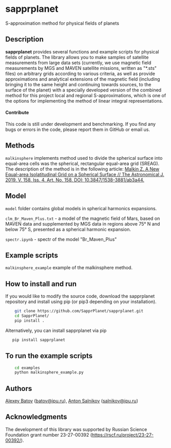 # sapprplanet
S-approximation method for physical fields of planets

## Description

**sapprplanet** provides several functions and example scripts for physical fields of planets.
The library allows you to make samples of satellite measurements from large data sets (currently, we use magnetic field measurements by MGS and MAVEN satellite missions, written as "*.sts" files) on arbitrary grids according to various criteria, as well as provide approximations and analytical extensions of the magnetic field (including bringing it to the same height and continuing towards sources, to the surface of the planet) with a specially developed version of the combined method for this project local and regional S-approximations, which is one of the options for implementing the method of linear integral representations.

#### Contribute
This code is still under development and benchmarking. If you find any bugs or errors in the code, please report them in GitHub or email us.

## Methods
`malkinsphere` implements method used to divide the spherical surface into equal-area cells was the spherical, rectangular equal-area grid (SREAG).
The description of the method is in the following article: 
[Malkin Z. A New Equal-area Isolatitudinal Grid on a Spherical Surface // The Astronomical J. 2019. V. 158. Iss. 4. Art. No. 158. DOI: 10.3847/1538-3881/ab3a44.](https://doi.org/10.3847/1538-3881/ab3a44)

## Model
`model` folder contains global models in spherical harmonics expansions.

`clm_Br_Maven_Plus.txt` - a model of the magnetic field of Mars, based on MAVEN data and supplemented by MGS data in regions above 75° N and below 75° S, presented as a spherical harmonic expansion.

`spectr.ipynb` - spectr of the model "Br_Maven_Plus"

## Example scripts
`malkinsphere_example` example of the malkinsphere method.

## How to install and run
If you would like to modify the source code, download the sapprplanet repository and install using pip (or pip3 depending on your installation).
```bash
    git clone https://github.com/SapprPlanet/sapprplanet.git
    cd SapprPlanet/
    pip install .
```
Alternatively, you can install sapprplanet via pip
```bash
   pip install sapprplanet
```

## To run the example scripts
```bash
    cd examples
    python malkinsphere_example.py
```

## Authors
[Alexey Batov](https://www.ipu.ru/node/82) (batov@ipu.ru),
[Anton Salnikov](https://www.ipu.ru/staff/salnikov) (salnikov@ipu.ru)

## Acknowledgments
The development of this library was supported by Russian Science Foundation grant number 23-27-00392 (https://rscf.ru/project/23-27-00392/).
